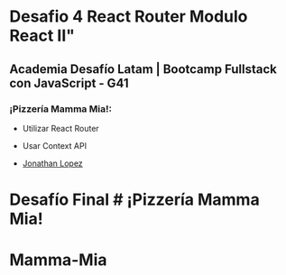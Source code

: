 # Desafio 4 React Router Modulo React II"

## Academia Desafío Latam | Bootcamp Fullstack con JavaScript - G41

### ¡Pizzería Mamma Mia!:

- Utilizar React Router
- Usar Context API

- [Jonathan Lopez](https://github.com/burgosuc/Mamma-Mia)

# Desafío Final # ¡Pizzería Mamma Mia!
# Mamma-Mia

